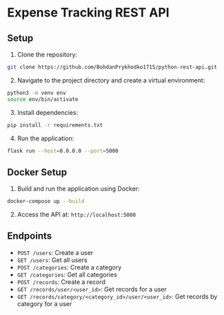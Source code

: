 # Expense Tracking REST API

## Setup

1. Clone the repository:
```bash
git clone https://github.com/BohdanPrykhodko1715/python-rest-api.git
```

2. Navigate to the project directory and create a virtual environment:
```bash
python3 -m venv env
source env/bin/activate
```

3. Install dependencies:
```bash
pip install -r requirements.txt
```

4. Run the application:
```bash
flask run --host=0.0.0.0 --port=5000
```

## Docker Setup

1. Build and run the application using Docker:
```bash
docker-compose up --build
```

2. Access the API at: `http://localhost:5000`

## Endpoints

- `POST /users`: Create a user
- `GET /users`: Get all users
- `POST /categories`: Create a category
- `GET /categories`: Get all categories
- `POST /records`: Create a record
- `GET /records/user/<user_id>`: Get records for a user
- `GET /records/category/<category_id>/user/<user_id>`: Get records by category for a user

